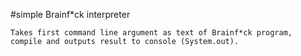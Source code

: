 #simple Brainf*ck interpreter

    Takes first command line argument as text of Brainf*ck program,
    compile and outputs result to console (System.out).
